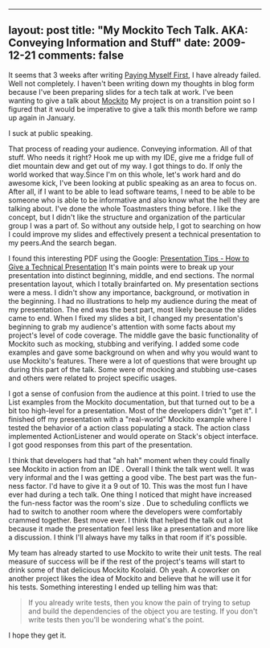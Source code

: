 
---
layout: post
title: "My Mockito Tech Talk. AKA: Conveying Information and Stuff"
date: 2009-12-21
comments: false
---


It seems that 3 weeks after writing [Paying Myself First][1], I have already failed. Well not completely.
I haven't been writing down my thoughts in blog form because I've been preparing slides for a tech talk at 
work. I've been wanting to give a talk about [Mockito][2] My project is on a transition point so I 
figured that it would be imperative to give a talk this month before we ramp up again in January.

I suck at public speaking. 

That process of reading your audience. Conveying information. All of that 
stuff. Who needs it right?  Hook me up with my IDE, give me a fridge full of diet mountain dew and get 
out of my way. I got things to do. If only the world worked that way.Since I'm on this whole, let's work 
hard and do awesome kick, I've been looking at public speaking as an area to focus on. After all, if I 
want to be able to lead software teams, I need to be able to be someone who is able to be informative and 
also know what the hell they are talking about. I've done the whole Toastmasters thing before. I like 
the concept, but I didn't like the structure and organization of the particular group I was a part of. So without any outside help, I got to searching on how I could improve my slides and effectively present 
a technical presentation to my peers.And the search began.

I found this interesting PDF using the Google: [Presentation Tips - How to Give a Technical Presentation][3] It's main points were to break up your presentation into distinct beginning, middle, and end sections. The normal presentation layout, which I totally brainfarted on. My presentation sections were a mess. I didn't show any importance, background, or motivation in the beginning. I had no illustrations to help my audience during the meat of my presentation. The end was the best part, most likely because the slides came to end. When I fixed my slides a bit, I changed my presentation's beginning to grab my audience's attention with some facts about my project's level of code coverage. The middle gave the basic functionality of Mockito such as mocking, stubbing and verifying. I added some code examples and gave some background on when and why you would want to use Mockito's features. There were a lot of questions that were brought up during this part of the talk. Some were of mocking and stubbing use-cases and others were related to project specific usages.

I got a sense of confusion from the audience at this point. I tried to use the List examples from the 
Mockito documentation, but that turned out to be a bit too high-level for a presentation. Most of the 
developers didn't "get it". I finished off my presentation with a "real-world" Mockito example where I 
tested the behavior of a action class populating a stack. The action class implemented ActionListener  and would operate on Stack's object interface. I got good responses from this part of the presentation. 

I think that developers had that "ah hah" moment when they could finally see Mockito in action from an IDE
. Overall I think the talk went well. It was very informal and the I was getting a good vibe. The best 
part was the fun-ness factor. I'd have to give it a 9 out of 10. This was the most fun I have ever had 
during a tech talk. One thing I noticed that might have increased the fun-ness factor was the room's size
. Due to scheduling conflicts we had to switch to another room where the developers were comfortably 
crammed together. Best move ever. I think that helped the talk out a lot because it made the 
presentation feel less like a presentation and more like a discussion. I think I'll always have my talks 
in that room if it's possible.

My team has already started to use Mockito to write their unit tests. The real measure of success will be if the rest of the project's teams will start to drink some of that delicious Mockito Koolaid. Oh yeah. A coworker on another project likes the idea of Mockito and believe that he will use it for his tests. Something interesting I ended up telling him was that:

> If you already write tests, then you know the pain of trying to setup and build the dependencies of the 
> object you are testing. If you don't write tests then you'll be wondering what's the point.

I hope they get it.


  [1]: http://austenito.blogspot.com/2009/11/paying-myself-first.html
  [2]: http://mockito.org/
  [3]: http://www.home.hs-karlsruhe.de/~kech0001/ifs/ex-en/tech_exercises/Technical_English_presentations.pdf
